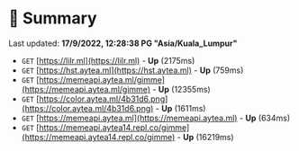 # 📖 Summary
Last updated: **17/9/2022, 12:28:38 PG "Asia/Kuala_Lumpur"**

- `GET` [https://lilr.ml](https://lilr.ml) - **Up** (2175ms)
- `GET` [https://hst.aytea.ml](https://hst.aytea.ml) - **Up** (759ms)
- `GET` [https://memeapi.aytea.ml/gimme](https://memeapi.aytea.ml/gimme) - **Up** (12355ms)
- `GET` [https://color.aytea.ml/4b31d6.png](https://color.aytea.ml/4b31d6.png) - **Up** (1611ms)
- `GET` [https://memeapi.aytea.ml](https://memeapi.aytea.ml) - **Up** (634ms)
- `GET` [https://memeapi.aytea14.repl.co/gimme](https://memeapi.aytea14.repl.co/gimme) - **Up** (16219ms)
